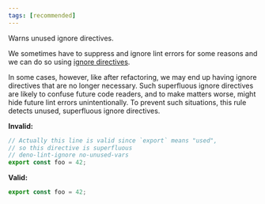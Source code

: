 ```yaml
---
tags: [recommended]
---
```


Warns unused ignore directives.

We sometimes have to suppress and ignore lint errors for some reasons and we can
do so using [ignore directives](/go/lint-ignore/).

In some cases, however, like after refactoring, we may end up having ignore
directives that are no longer necessary. Such superfluous ignore directives are
likely to confuse future code readers, and to make matters worse, might hide
future lint errors unintentionally. To prevent such situations, this rule
detects unused, superfluous ignore directives.

**Invalid:**

```typescript
// Actually this line is valid since `export` means "used",
// so this directive is superfluous
// deno-lint-ignore no-unused-vars
export const foo = 42;
```

**Valid:**

```typescript
export const foo = 42;
```
